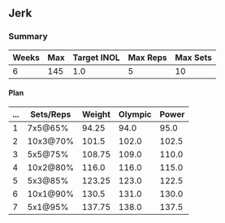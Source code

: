 ## Jerk

### Summary

Weeks | Max | Target INOL | Max Reps | Max Sets
--- | --- | --- | --- | ---
6 | 145 | 1.0 | 5 | 10

#### Plan

 ... | Sets/Reps | Weight | Olympic | Power
--- | --- | --- | --- | ---
1 | 7x5@65% | 94.25 | 94.0 | 95.0
2 | 10x3@70% | 101.5 | 102.0 | 102.5
3 | 5x5@75% | 108.75 | 109.0 | 110.0
4 | 10x2@80% | 116.0 | 116.0 | 115.0
5 | 5x3@85% | 123.25 | 123.0 | 122.5
6 | 10x1@90% | 130.5 | 131.0 | 130.0
7 | 5x1@95% | 137.75 | 138.0 | 137.5

